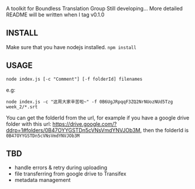 A toolkit for Boundless Translation Group
Still developing... More detailed README will be written when I tag v0.1.0

## INSTALL
Make sure that you have nodejs installed.
`npm install`

## USAGE

`node index.js [-c "Comment"] [-f folderId] filenames`

e.g:

`node index.js -c "这周大家辛苦啦~" -f 0B6UgJRpqqF3ZQ2NrNUozNUd5Tzg week_2/*.srt`

You can get the folderId from the url, for example if you have a google drive
folder with this url: https://drive.google.com/?ddrp=1#folders/0B47OYYGSTDn5cVNsVmdYNVJOb3M,
 then the folderId is `0B47OYYGSTDn5cVNsVmdYNVJOb3M`

## TBD

- handle errors & retry during uploading
- file transferring from google drive to Transifex
- metadata management
